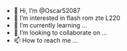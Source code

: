 - 👋 Hi, I’m @Oscar52087
- 👀 I’m interested in flash rom zte L220
- 🌱 I’m currently learning ...
- 💞️ I’m looking to collaborate on ...
- 📫 How to reach me ...

<!---
Oscar52087/Oscar52087 is a ✨ special ✨ repository because its `README.md` (this file) appears on your GitHub profile.
You can click the Preview link to take a look at your changes.
--->
